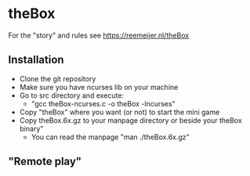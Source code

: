 # theBox

For the "story" and rules see https://reemeijer.nl/theBox

## Installation
 * Clone the git repository
 * Make sure you have ncurses lib on your machine
 * Go to src directory and execute:
     * "gcc theBox-ncurses.c -o theBox -lncurses"
 * Copy "theBox" where you want (or not) to start the mini game
 * Copy theBox.6x.gz to your manpage directory or beside your theBox binary"
     * You can read the manpage "man ./theBox.6x.gz"

## "Remote play"

